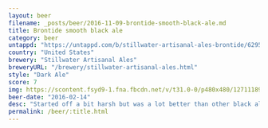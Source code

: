 ```yaml
---
layout: beer
filename: _posts/beer/2016-11-09-brontide-smooth-black-ale.md
title: Brontide smooth black ale
category: beer
untappd: "https://untappd.com/b/stillwater-artisanal-ales-brontide/629594"
country: "United States"
brewery: "Stillwater Artisanal Ales"
breweryURL: "/brewery/stillwater-artisanal-ales.html"
style: "Dark Ale"
score: 7
img: https://scontent.fsyd9-1.fna.fbcdn.net/v/t31.0-0/p480x480/12711189_10153890416878745_633217613773642603_o.jpg?_nc_cat=100&_nc_sid=e007fa&_nc_ohc=Tvzqw2fGa1EAX_37ICz&_nc_ht=scontent.fsyd9-1.fna&_nc_tp=6&oh=7f198ea7c95c881c83680b17301ad527&oe=5F4A1C00
beer-date: "2016-02-14"
desc: "Started off a bit harsh but was a lot better than other black ales. Makes me want to try more dark beers"
permalink: /beer/:title.html
---
```

